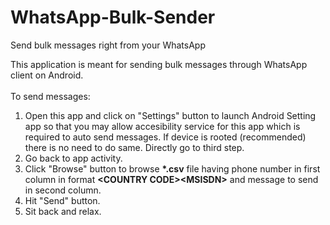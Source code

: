 # WhatsApp-Bulk-Sender
Send bulk messages right from your WhatsApp

This application is meant for sending bulk messages through WhatsApp client on Android.<br>
<br>
To send messages:<br>
<ol>
<li>Open this app and click on "Settings" button to launch Android Setting app so that you may allow accesibility service for this app which is required to auto send messages. If device is rooted (recommended) there is no need to do same. Directly go to third step.</li>
<li>Go back to app activity.</li>
<li>Click "Browse" button to browse <strong>*.csv</strong> file having phone number in first column in format <strong>&lt;COUNTRY CODE&gt;&lt;MSISDN&gt;</strong> and message to send in second column.</li>
<li>Hit "Send" button.</li>
<li>Sit back and relax.</li>
</ol>
